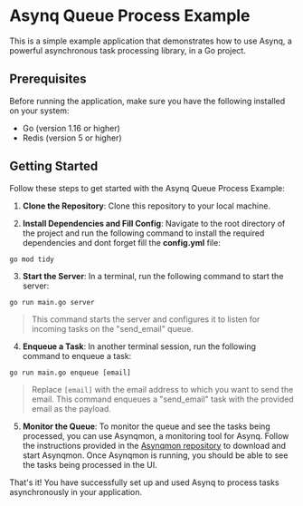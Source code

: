 # Asynq Queue Process Example

This is a simple example application that demonstrates how to use Asynq, a powerful asynchronous task processing library, in a Go project.

## Prerequisites

Before running the application, make sure you have the following installed on your system:

- Go (version 1.16 or higher)
- Redis (version 5 or higher)

## Getting Started

Follow these steps to get started with the Asynq Queue Process Example:

1. **Clone the Repository**: Clone this repository to your local machine.

2. **Install Dependencies and Fill Config**: Navigate to the root directory of the project and run the following command to install the required dependencies and dont forget fill the **config.yml** file:

```shell
go mod tidy
```
3. **Start the Server**: In a terminal, run the following command to start the server:
```shell
go run main.go server
```

> This command starts the server and configures it to listen for
> incoming tasks on the "send_email" queue.
4.  **Enqueue a Task**: In another terminal session, run the following command to enqueue a task:
```shell
go run main.go enqueue [email]
```
> Replace `[email]` with the email address to which you want to send the
> email. This command enqueues a "send_email" task with the provided
> email as the payload.
5.  **Monitor the Queue**: To monitor the queue and see the tasks being processed, you can use Asynqmon, a monitoring tool for Asynq. Follow the instructions provided in the [Asynqmon repository](https://github.com/hibiken/asynqmon#release-binaries) to download and start Asynqmon.
Once Asynqmon is running, you should be able to see the tasks being processed in the UI.

That's it! You have successfully set up and used Asynq to process tasks asynchronously in your application.